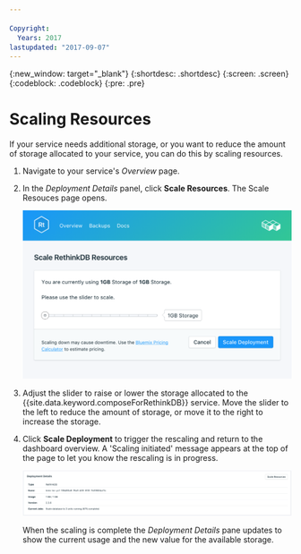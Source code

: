 ```yaml
---

Copyright:
  Years: 2017
lastupdated: "2017-09-07"
---
```


{:new_window: target="_blank"}
{:shortdesc: .shortdesc}
{:screen: .screen}
{:codeblock: .codeblock}
{:pre: .pre}

# Scaling Resources

If your service needs additional storage, or you want to reduce the amount of storage allocated to your service, you can do this by scaling resources.

1. Navigate to your service's _Overview_ page.
2. In the _Deployment Details_ panel, click **Scale Resources**. The Scale Resouces page opens.

    ![The Scale Resources page](./images/rethink-scale-show.png "The Scale Resources page")

3. Adjust the slider to raise or lower the storage allocated to the {{site.data.keyword.composeForRethinkDB}} service. Move the slider to the left to reduce the amount of storage, or move it to the right to increase the storage.
4. Click **Scale Deployment** to trigger the rescaling and return to the dashboard overview. A 'Scaling initiated' message appears at the top of the page to let you know the rescaling is in progress.

    ![Rescaling message](./images/jobs-scaling.png "The Deployment Details pane, showing one running job: scaling database to 2 units")

    When the scaling is complete the _Deployment Details_ pane updates to show the current usage and the new value for the available storage.